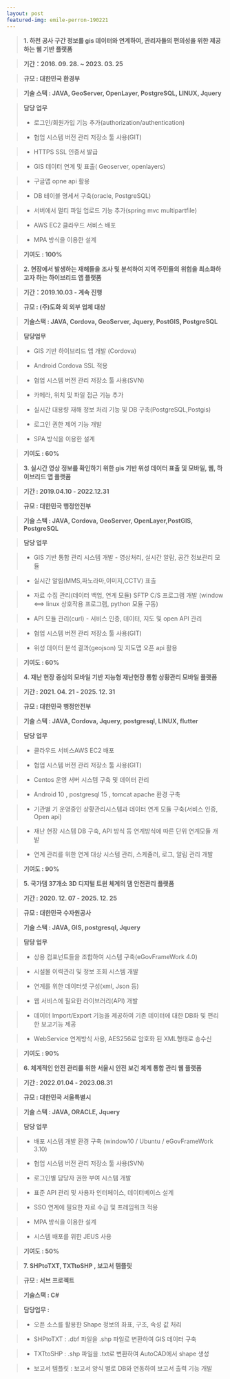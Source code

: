 ```yaml
---
layout: post
featured-img: emile-perron-190221
---
```


> **1. 하천 공사 구간 정보를 gis 데이터와 연계하여, 관리자들의 편의성을 위한 제공하는 웹 기반 플랫폼**

> **기간：2016. 09. 28. ~ 2023. 03. 25**

> **규모 : 대한민국 환경부**

> **기술 스택  :  JAVA, GeoServer, OpenLayer, PostgreSQL, LINUX, Jquery**

> **담당 업무**  
> - 로그인/회원가입 기능 추가(authorization/authentication)

> - 협업 시스템 버전 관리 저장소 툴 사용(GIT)

> - HTTPS SSL 인증서 발급

> - GIS 데이터 연계 및 표출( Geoserver, openlayers)

> - 구글맵 opne api 활용

> - DB 테이블 명세서 구축(oracle, PostgreSQL)

> - 서버에서 멀티 파일 업로드 기능 추가(spring mvc multipartfile)

> - AWS EC2 클라우드 서비스 배포

> - MPA 방식을 이용한 설계

> **기여도  : 100%**




> **2. 현장에서 발생하는 재해들을 조사 및 분석하여 지역 주민들의 위험을 최소화하고자 하는 하이브리드 앱 플랫폼**

> **기간：2019.10.03 - 계속 진행**

> **규모 : (주)도화 외 외부 업체 대상**

> **기술스택 :  JAVA, Cordova, GeoServer, Jquery, PostGIS, PostgreSQL**

> **담당업무**
  
> - GIS 기반 하이브리드 앱 개발 (Cordova)

> - Android Cordova SSL 적용

> - 협업 시스템 버전 관리 저장소 툴 사용(SVN)

> - 카메라, 위치 및 파일 접근 기능 추가

> - 실시간 대용량 재해 정보 처리 기능 및 DB 구축(PostgreSQL,Postgis)

> - 로그인 권한 제어 기능 개발

> - SPA 방식을 이용한 설계

> **기여도  : 60%**



> **3. 실시간 영상 정보를 확인하기 위한 gis 기반 위성 데이터 표출 및 모바일, 웹, 하이브리드 앱 플랫폼**

> **기간 : 2019.04.10 - 2022.12.31**

> **규모 : 대한민국 행정안전부**

> **기술 스택  : JAVA, Cordova, GeoServer, OpenLayer,PostGIS, PostgreSQL**

> **담당 업무**  

> - GIS 기반 통합 관리 시스템 개발 - 영상처리, 실시간 알람, 공간 정보관리 모듈

> - 실시간 알림(MMS,파노라마,이미지,CCTV) 표출 

> - 자료 수집 관리(데이터 백업, 연계 모듈) SFTP C/S 프로그램 개발 (window <==> linux 상호작용 프로그램, python 모듈 구동) 

> - API 모듈 관리(curl) - 서비스 인증, 데이터, 지도 및 open API 관리

> - 협업 시스템 버전 관리 저장소 툴 사용(GIT)
 
> - 위성 데이터 분석 결과(geojson) 및 지도맵 오픈 api 활용

> **기여도  : 60%**


 > **4. 재난 현장 중심의 모바일 기반 지능형 재난현장 통합 상황관리 모바일 플랫폼**

> **기간 : 2021. 04. 21 - 2025. 12. 31**

> **규모 : 대한민국 행정안전부**

> **기술 스택 :  JAVA, Cordova, Jquery, postgresql, LINUX, flutter**

> **담당 업무**  

> - 클라우드 서비스AWS EC2 배포

> - 협업 시스템 버전 관리 저장소 툴 사용(GIT)

> - Centos 운영 서버 시스템 구축 및 데이터 관리

> - Android 10 , postgresql 15 , tomcat apache  환경 구축

> - 기관별 기 운영중인 상황관리시스템과 데이터 연계 모듈 구축(서비스 인증, Open api)

> - 재난 현장 시스템 DB 구축,  API 방식 등 연계방식에 따른 단위 연계모듈 개발

> - 연계 관리를 위한 연계 대상 시스템 관리, 스케쥴러, 로그, 알림 관리 개발

> **기여도  : 90%**



 > **5. 국가댐 37개소 3D 디지털 트윈 체계의 댐 안전관리 플랫폼**

> **기간 : 2020. 12. 07 - 2025. 12. 25**

> **규모 : 대한민국 수자원공사**

> **기술 스택 :  JAVA, GIS, postgresql, Jquery**

> **담당 업무**  

> - 상용 컴포넌트들을 조합하여 시스템 구축(eGovFrameWork 4.0)

> - 시설물 이력관리 및 정보 조회 시스템 개발

> - 연계를 위한 데이터셋 구성(xml, Json 등)

> - 웹 서비스에 필요한 라이브러리(API) 개발

> - 데이터 Import/Export 기능을 제공하여 기존 데이터에 대한 DB화 및 편리한 보고기능 제공

> - WebService 연계방식 사용, AES256로 암호화 된 XML형태로 송수신

> **기여도  : 90%**



> **6. 체계적인 안전 관리를 위한 서울시 안전 보건 체계 통합 관리 웹 플랫폼**

> **기간 : 2022.01.04 - 2023.08.31**

> **규모 : 대한민국 서울특별시**

> **기술 스택  : JAVA, ORACLE, Jquery**

> **담당 업무**  

> - 배포 시스템 개발 환경 구축 (window10 / Ubuntu / eGovFrameWork 3.10)

> - 협업 시스템 버전 관리 저장소 툴 사용(SVN)

> - 로그인별 담당자 권한 부여 시스템 개발

> - 표준 API 관리 및 사용자 인터페이스, 데이터베이스 설계 

> - SSO 연계에 필요한 자료 수급 및 프레임워크 적용

> - MPA 방식을 이용한 설계

> - 시스템 배포를 위한 JEUS 사용

> **기여도  : 50%**

> **7. SHPtoTXT, TXTtoSHP , 보고서 템플릿**

> **규모 : 서브 프로젝트**

> **기술스택 : C#**

> **담당업무 :**

> - 오픈 소스를 활용한 Shape 정보의 좌표, 구조, 속성 값 처리 

> - SHPtoTXT : .dbf 파일을 .shp 파일로 변환하여 GIS 데이터 구축

> - TXTtoSHP : .shp 파일을 .txt로 변환하여 AutoCAD에서 shape 생성

> - 보고서 템플릿 : 보고서 양식 별로 DB와 연동하여 보고서 출력 기능 개발





